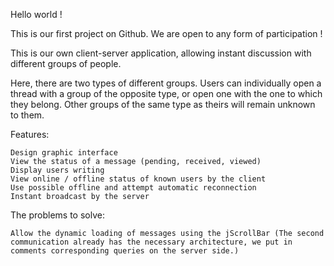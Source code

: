 Hello world !

This is our first project on Github. We are open to any form of participation !

This is our own client-server application, allowing instant discussion with different groups of people.

Here, there are two types of different groups. Users can individually open a thread with a group of the opposite type, or open one with the one to which they belong. Other groups of the same type as theirs will remain unknown to them.

Features:

    Design graphic interface
    View the status of a message (pending, received, viewed)
    Display users writing
    View online / offline status of known users by the client
    Use possible offline and attempt automatic reconnection
    Instant broadcast by the server

The problems to solve:

    Allow the dynamic loading of messages using the jScrollBar (The second communication already has the necessary architecture, we put in comments corresponding queries on the server side.)

